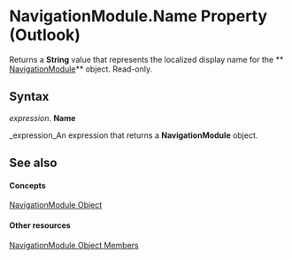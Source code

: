 
# NavigationModule.Name Property (Outlook)

Returns a  **String** value that represents the localized display name for the ** [NavigationModule](76565eaf-1e64-f5d4-b90f-ba156863802c.md)** object. Read-only.


## Syntax

 _expression_. **Name**

 _expression_An expression that returns a  **NavigationModule** object.


## See also


#### Concepts


 [NavigationModule Object](76565eaf-1e64-f5d4-b90f-ba156863802c.md)
#### Other resources


 [NavigationModule Object Members](b51f4e81-2867-d59e-aeb5-ecab18367eb1.md)
